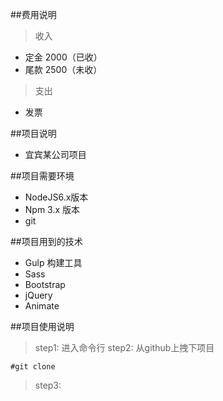 ##费用说明
>收入
- 定金 2000（已收）
- 尾款 2500（未收）

>支出
- 发票


##项目说明
- 宜宾某公司项目



##项目需要环境
- NodeJS6.x版本
- Npm 3.x 版本
- git  


##项目用到的技术
- Gulp 构建工具
- Sass 
- Bootstrap
- jQuery
- Animate


##项目使用说明
>step1: 进入命令行
>step2: 从github上拽下项目
```
#git clone 
```
>step3: 
```

```
